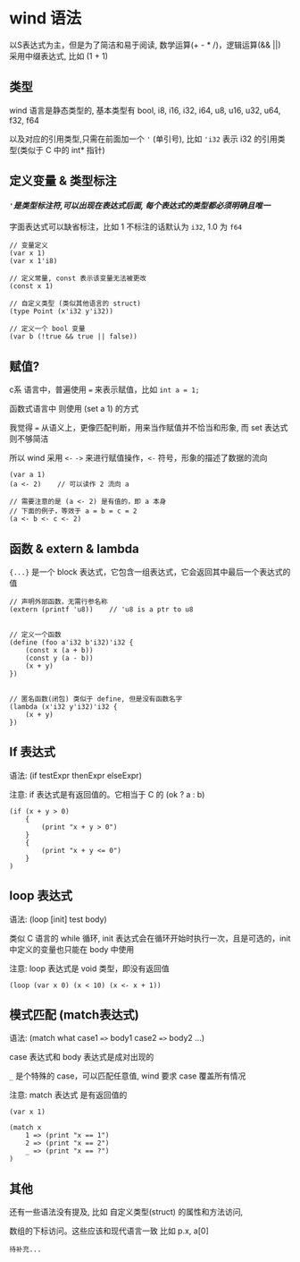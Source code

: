 # wind 语法 
以S表达式为主，但是为了简洁和易于阅读, 数学运算(+ - * /)，逻辑运算(&& ||) 采用中缀表达式, 比如 (1 + 1)


## 类型
wind 语言是静态类型的, 基本类型有 bool, i8, i16, i32, i64, u8, u16, u32, u64, f32, f64

以及对应的引用类型,只需在前面加一个 `'` (单引号), 比如 `'i32` 表示 i32 的引用类型(类似于 C 中的 int* 指针)


## 定义变量 & 类型标注

#### *`'`是类型标注符,可以出现在表达式后面, 每个表达式的类型都必须明确且唯一*

字面表达式可以缺省标注，比如 1 不标注的话默认为 `i32`, 1.0 为 `f64`
```
// 变量定义
(var x 1)
(var x 1'i8)

// 定义常量, const 表示该变量无法被更改
(const x 1)

// 自定义类型 (类似其他语言的 struct)
(type Point (x'i32 y'i32))

// 定义一个 bool 变量
(var b (!true && true || false))
```

## 赋值?
c系 语言中，普遍使用 `=` 来表示赋值，比如 `int a = 1;`

函数式语言中 则使用 (set a 1) 的方式

我觉得 `=` 从语义上，更像匹配判断，用来当作赋值并不恰当和形象, 而 set 表达式则不够简洁

所以 wind 采用 `<-` `->` 来进行赋值操作，`<-` 符号，形象的描述了数据的流向

```
(var a 1)
(a <- 2)    // 可以读作 2 流向 a

// 需要注意的是 (a <- 2) 是有值的，即 a 本身
// 下面的例子，等效于 a = b = c = 2
(a <- b <- c <- 2)
```

## 函数 & extern & lambda
`{...}` 是一个 block 表达式，它包含一组表达式，它会返回其中最后一个表达式的值
```
// 声明外部函数，无需行参名称
(extern (printf 'u8))    // 'u8 is a ptr to u8


// 定义一个函数
(define (foo a'i32 b'i32)'i32 {
    (const x (a + b))
    (const y (a - b))
    (x + y)
})


// 匿名函数(闭包) 类似于 define, 但是没有函数名字
(lambda (x'i32 y'i32)'i32 {
    (x + y)
})
```

## If 表达式
语法: (if testExpr thenExpr elseExpr)

注意: if 表达式是有返回值的。它相当于 C 的 (ok ? a : b)
```
(if (x + y > 0)
    {
        (print "x + y > 0")
    }
    {
        (print "x + y <= 0")
    }
)
```

## loop 表达式
语法: (loop [init] test body)

类似 C 语言的 while 循环, init 表达式会在循环开始时执行一次，且是可选的，init 中定义的变量也只能在 body 中使用

注意: loop 表达式是 void 类型，即没有返回值
```
(loop (var x 0) (x < 10) (x <- x + 1))
```


## 模式匹配 (match表达式)
语法: (match what case1 `=>` body1 case2 `=>` body2 ...)

case 表达式和 body 表达式是成对出现的

`_` 是个特殊的 case，可以匹配任意值, wind 要求 case 覆盖所有情况

注意: match 表达式 是有返回值的
```
(var x 1)

(match x 
    1 => (print "x == 1")
    2 => (print "x == 2")
    _ => (print "x == ?")
)
```

## 其他
还有一些语法没有提及, 比如 自定义类型(struct) 的属性和方法访问, 

数组的下标访问。这些应该和现代语言一致 比如 p.x, a[0]

```
待补充...
```